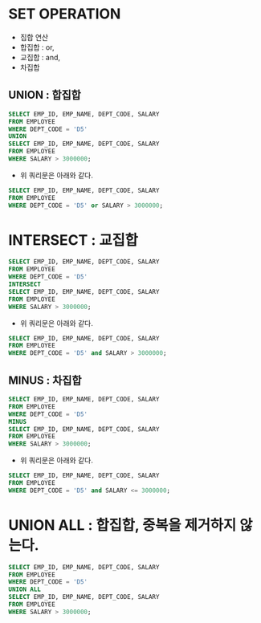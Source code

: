 # SET OPERATION
- 집합 연산
- 합집합 : or,
- 교집합 : and,
- 차집합

## UNION  : 합집합

```SQL
SELECT EMP_ID, EMP_NAME, DEPT_CODE, SALARY
FROM EMPLOYEE
WHERE DEPT_CODE = 'D5'
UNION
SELECT EMP_ID, EMP_NAME, DEPT_CODE, SALARY
FROM EMPLOYEE
WHERE SALARY > 3000000;
```

- 위 쿼리문은 아래와 같다.

```SQL
SELECT EMP_ID, EMP_NAME, DEPT_CODE, SALARY
FROM EMPLOYEE
WHERE DEPT_CODE = 'D5' or SALARY > 3000000;
```

# INTERSECT : 교집합

```SQL
SELECT EMP_ID, EMP_NAME, DEPT_CODE, SALARY
FROM EMPLOYEE
WHERE DEPT_CODE = 'D5'
INTERSECT
SELECT EMP_ID, EMP_NAME, DEPT_CODE, SALARY
FROM EMPLOYEE
WHERE SALARY > 3000000;
```

- 위 쿼리문은 아래와 같다.

```SQL
SELECT EMP_ID, EMP_NAME, DEPT_CODE, SALARY
FROM EMPLOYEE
WHERE DEPT_CODE = 'D5' and SALARY > 3000000;
```

## MINUS  : 차집합

```SQL
SELECT EMP_ID, EMP_NAME, DEPT_CODE, SALARY
FROM EMPLOYEE
WHERE DEPT_CODE = 'D5'
MINUS
SELECT EMP_ID, EMP_NAME, DEPT_CODE, SALARY
FROM EMPLOYEE
WHERE SALARY > 3000000;
```

- 위 쿼리문은 아래와 같다.

```SQL
SELECT EMP_ID, EMP_NAME, DEPT_CODE, SALARY
FROM EMPLOYEE
WHERE DEPT_CODE = 'D5' and SALARY <= 3000000;
```

# UNION ALL : 합집합, 중복을 제거하지 않는다.

```SQL
SELECT EMP_ID, EMP_NAME, DEPT_CODE, SALARY
FROM EMPLOYEE
WHERE DEPT_CODE = 'D5'
UNION ALL
SELECT EMP_ID, EMP_NAME, DEPT_CODE, SALARY
FROM EMPLOYEE
WHERE SALARY > 3000000;
```